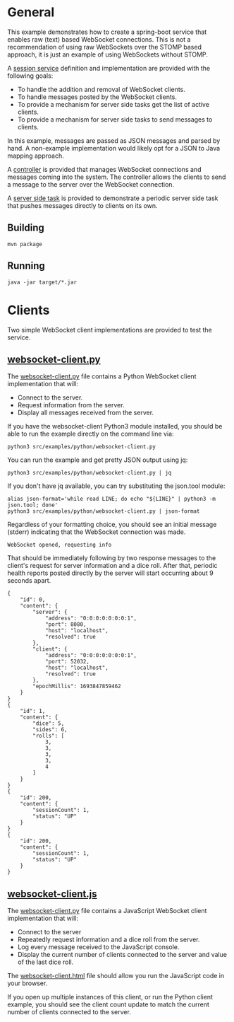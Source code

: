 # General

This example demonstrates how to create a spring-boot service that enables raw (text)
based WebSocket connections. This is not a recommendation of using raw WebSockets over
the STOMP based approach, it is just an example of using WebSockets without STOMP.

A [session service](src/main/java/com/redali/example/service/SessionService.java) definition and implementation
are provided with the following goals:

* To handle the addition and removal of WebSocket clients.
* To handle messages posted by the WebSocket clients.
* To provide a mechanism for server side tasks get the list of active clients.
* To provide a mechanism for server side tasks to send messages to clients.

In this example, messages are passed as JSON messages and parsed by hand. A non-example implementation would likely opt for a JSON to Java mapping
approach.

A [controller](src/main/java/com/redali/example/controller/JsonMessageWebSocketController.java) is provided that
manages WebSocket connections and messages coming into the system. The controller allows the
clients to send a message to the server over the WebSocket connection.

A [server side task](src/main/java/com/redali/example/task/PeriodicHealth.java) is provided to demonstrate
a periodic server side task that pushes messages directly to clients on its own.

## Building

```shell
mvn package
```

## Running

```shell
java -jar target/*.jar
```

# Clients

Two simple WebSocket client implementations are provided to test the service.

## [websocket-client.py](src/examples/python/websocket-client.py)

The [websocket-client.py](src/examples/python/websocket-client.py) file contains a Python WebSocket client
implementation that will:

* Connect to the server.
* Request information from the server.
* Display all messages received from the server.

If you have the websocket-client Python3 module installed, you should be able to run the
example directly on the command line via:

```shell
python3 src/examples/python/websocket-client.py
```

You can run the example and get pretty JSON output using jq:

```shell
python3 src/examples/python/websocket-client.py | jq
```

If you don't have jq available, you can try substituting the json.tool module:

```shell
alias json-format='while read LINE; do echo "${LINE}" | python3 -m json.tool; done'
python3 src/examples/python/websocket-client.py | json-format
```
Regardless of your formatting choice, you should see an initial message (stderr)
indicating that the WebSocket connection was made.

```
WebSocket opened, requesting info
```

That should be immediately following by two response messages to the client's
request for server information and a dice roll. After that, periodic health reports
posted directly by the server will start occurring about 9 seconds apart.

```
{
    "id": 0,
    "content": {
        "server": {
            "address": "0:0:0:0:0:0:0:1",
            "port": 8080,
            "host": "localhost",
            "resolved": true
        },
        "client": {
            "address": "0:0:0:0:0:0:0:1",
            "port": 52032,
            "host": "localhost",
            "resolved": true
        },
        "epochMillis": 1693847859462
    }
}
{
    "id": 1,
    "content": {
        "dice": 5,
        "sides": 6,
        "rolls": [
            3,
            3,
            3,
            3,
            4
        ]
    }
}
{
    "id": 200,
    "content": {
        "sessionCount": 1,
        "status": "UP"
    }
}
{
    "id": 200,
    "content": {
        "sessionCount": 1,
        "status": "UP"
    }
}
```

## [websocket-client.js](src/examples/javascript/websocket-client.js)

The [websocket-client.py](src/examples/javascript/websocket-client.js) file contains a JavaScript WebSocket client
implementation that will:

* Connect to the server
* Repeatedly request information and a dice roll from the server.
* Log every message received to the JavaScript console.
* Display the current number of clients connected to the server and value of the last dice roll.

The [websocket-client.html](src/examples/javascript/websocket-client.html) file should allow you
run the JavaScript code in your browser.

If you open up multiple instances of this client, or run the Python client example, you should
see the client count update to match the current number of clients connected to the server.
